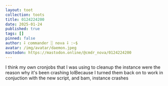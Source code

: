 ```yaml
---
layout: toot
collection: toots
title: 0124224200
date: 2025-01-24
published: true
tags: []
pinned: false
author: ⸸ commander ░ nova ⸸ :~$
avatar: /img/avatar/daemon.jpeg
mastodon: https://mastodon.online/@cmdr_nova/0124224200
---
```


I think my own cronjobs that I was using to cleanup the instance were the reason why it's been crashing lolBecause I turned them back on to work in conjuction with the new script, and bam, instance crashes
